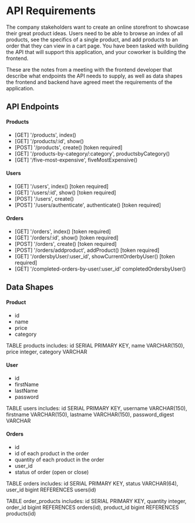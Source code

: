 # API Requirements
The company stakeholders want to create an online storefront to showcase their great product ideas. Users need to be able to browse an index of all products, see the specifics of a single product, and add products to an order that they can view in a cart page. You have been tasked with building the API that will support this application, and your coworker is building the frontend.

These are the notes from a meeting with the frontend developer that describe what endpoints the API needs to supply, as well as data shapes the frontend and backend have agreed meet the requirements of the application. 

## API Endpoints
#### Products
- [GET] '/products', index()
- [GET] '/products/:id', show()
- [POST] '/products', create() [token required]
- [GET] '/products-by-category/:category', productsbyCategory()
- [GET] '/five-most-expensive', fiveMostExpensive()

#### Users
- [GET] '/users', index() [token required]
- [GET] '/users/:id', show() [token required]
- [POST] '/users', create() 
- [POST] '/users/authenticate', authenticate() [token required]

#### Orders
-  [GET] '/orders', index() [token required]
-  [GET] '/orders/:id', show() [token required]
-  [POST] '/orders', create() [token required]
-  [POST] '/orders/addproduct', addProduct() [token required]
-  [GET] '/ordersbyUser/:user_id', showCurrentOrderbyUser() [token required]
- [GET] '/completed-orders-by-user/:user_id' completedOrdersbyUser()

## Data Shapes
#### Product 
-  id
- name
- price
- category

TABLE products includes:
    id SERIAL PRIMARY KEY,
    name VARCHAR(150),
    price integer,
    category VARCHAR 

#### User
- id
- firstName
- lastName
- password

TABLE users includes:
    id SERIAL PRIMARY KEY,
    username VARCHAR(150),
    firstname VARCHAR(150),
    lastname VARCHAR(150),
    password_digest VARCHAR

#### Orders
- id
- id of each product in the order
- quantity of each product in the order
- user_id
- status of order (open or close)

TABLE orders includes:
   id SERIAL PRIMARY KEY,
   status VARCHAR(64),
   user_id bigint REFERENCES users(id)

TABLE order_products includes:
    id SERIAL PRIMARY KEY,
    quantity integer,
    order_id bigint REFERENCES orders(id),
    product_id bigint REFERENCES products(id)

